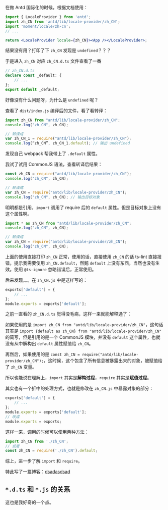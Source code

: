 在做 Antd 国际化的时候，根据文档使用：

```jsx
import { LocaleProvider } from 'antd';
import zh_CN from 'antd/lib/locale-provider/zh_CN';
import 'moment/locale/zh-cn';
// ...

return <LocaleProvider locale={zh_CN}><App /></LocaleProvider>;
```

结果没有用？打印了下 `zh_CN` 发现是 `undefined`？？？

于是进入 `zh_CN` 对应 `zh_CN.d.ts` 文件查看了一番

```ts
// zh_CN.d.ts
declare const _default: {
    // ...
};
export default _default;
```

好像没有什么问题呀，为什么是 `undefined` 呢？

查看了 `dist/index.js` 编译后的文件，看了看转译：

```js
import zh_CN from "antd/lib/locale-provider/zh_CN";
console.log("zh_CN", zh_CN);

// 转译成
var zh_CN_1 = require("antd/lib/locale-provider/zh_CN");
console.log(“zh_CN”, zh_CN_1.default); // 输出 undefined
```

发现自己 webpack 帮我带上了 `.default` 属性。

我试了试用 CommonJS 语法，查看转译后结果：

```js
const zh_CN = require("antd/lib/locale-provider/zh_CN");
console.log("zh_CN", zh_CN);

// 转译成
var zh_CN = require("antd/lib/locale-provider/zh_CN");
console.log("zh_CN", zh_CN); // 输出目标对象
```

明明都是引用，`import` 调用了 require 后的 `default` 属性。但是目标对象上没有这个属性啊。

```js
import * as zh_CN from "antd/lib/locale-provider/zh_CN";
console.log("zh_CN", zh_CN);

// 转译成
var zh_CN = require("antd/lib/locale-provider/zh_CN");
console.log("zh_CN", zh_CN);
```

上面的使用直接打印 `zh_CN` 正常，使用的话，直接使用 `zh_CN` 的话 ts-lint 直接报错，提示我需要使用 `zh_CN.default`，然鹅 `default` 上没有东西，当然也没有生效。使用 `@ts-ignore` 忽略错误后，正常使用。

后来发现。。。在 `zh_CN.js` 中是这样写的：

```js
exports['default'] = {
    // ...
};
module.exports = exports['default'];
```

之前一直看的 `zh_CN.d.ts` 觉得没毛病，这样一来就能解释通了：

如果使用的是 `import zh_CN from "antd/lib/locale-provider/zh_CN"`，这句话其实是 `import {default as zh_CN} from "antd/lib/locale-provider/zh_CN"` 的简写，但是引用的是一个 CommonJS 模块，并没有 `default` 这个属性，也就没有从中解构出 `default` 属性赋值给 `zh_CN`。

再然后，如果使用的是 `const zh_CN = require("antd/lib/locale-provider/zh_CN");`，这时候，这个包含了所有信息被暴露出来的对象，被赋值给了 `zh_CN` 变量。

所以也能说在理解上，`import` 其实是**解构过程**，`require` 其实是**赋值过程**。

其实也有一个折中的处理方式，也就是修改在 `zh_CN.js` 中暴露对象的部分：

```js
exports['default'] = {
    // ...
};
module.exports = exports['default'];
// 改成
module.exports = exports;
```

这样一来，调用的时候可以使用两种方法：

```js
import zh_CN from './zh_CN';
// 或者
const zh_CN = require('./zh_CN').default;
```

综上，进一步了解 `import` 和 `require`。

特此写了一篇博客：[dsadasdsad](../../frontEnd/JavaScript/Module-Import.md)

## `*.d.ts` 和 `*.js` 的关系

这也是我好奇的一个点。